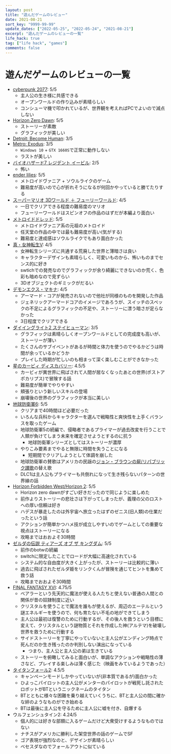 ```yaml
---
layout: post
title: "遊んだゲームのレビュー"
date: 2021-08-21
sort_key: "9999-99-99"
update_dates: ["2022-05-25", "2022-05-24", "2021-08-21"]
excerpt: "遊んだゲームのレビューの一覧"
life_hack: true
tag: ["life hack", "games"]
comments: false
---
```


# 遊んだゲームのレビューの一覧
 - [cyberpunk 2077](https://www.cyberpunk.net/jp/ja/): 5/5
   - 主人公の生き様に共感できる
   - オープンワールドの作り込みが素晴らしい
   - コンシューマ機で叩かれているが、世界観を考えればPCでよいので減点しない
 - [Horizon Zero Dawn](https://ja.wikipedia.org/wiki/Horizon_Zero_Dawn): 5/5
   - ストーリーが素敵
   - グラフィックが美しい
 - [Detroit: Become Human](https://ja.wikipedia.org/wiki/%E3%83%87%E3%83%88%E3%83%AD%E3%82%A4%E3%83%88_%E3%83%93%E3%82%AB%E3%83%A0_%E3%83%92%E3%83%A5%E3%83%BC%E3%83%9E%E3%83%B3): 3/5
 - [Metro: Exodus](https://ja.wikipedia.org/wiki/%E3%83%A1%E3%83%88%E3%83%AD_%E3%82%A8%E3%82%AF%E3%82%BD%E3%83%80%E3%82%B9): 3/5
   - `Windows 10` + `GTX 1660S`で正常に動作しない
   - ラストが美しい
 - [バイオハザード7 レジデント イービル](https://ja.wikipedia.org/wiki/%E3%83%90%E3%82%A4%E3%82%AA%E3%83%8F%E3%82%B6%E3%83%BC%E3%83%897_%E3%83%AC%E3%82%B8%E3%83%87%E3%83%B3%E3%83%88_%E3%82%A4%E3%83%BC%E3%83%93%E3%83%AB): 2/5
   - 怖い
 - [ender lilies](https://www.metacritic.com/game/pc/ender-lilies-quietus-of-the-knights): 5/5
   - メトロイドヴァニア + ソウルライクのゲーム
   - 難易度が高いので心が折れそうになるが何回かやっていると勝てたりする
 - [スーパーマリオ 3Dワールド ＋ フューリーワールド](https://www.metacritic.com/game/switch/super-mario-3d-world-+-bowsers-fury): 4/5
   - 一日でクリアできる程度の難易度のマリオ
   - フューリーワールドはスピンオフの作品のはずだが本編より面白い
 - [メトロイドドレッド](https://www.metacritic.com/game/switch/metroid-dread): 5/5
   - メトロイドヴァニア系の元祖のメトロイド
   - 任天堂の作品の中では最も難易度が高い(気がする)
   - 難易度と達成感はソウルライクでもあり面白かった
 - [真・女神転生V](https://www.metacritic.com/game/switch/shin-megami-tensei-v): 4/5
   - 女神転生シリーズに共通する荒廃した世界と薄暗さは良い
   - キャラクターデザインも素晴らしく、可愛いものから、怖いものまでセンス的に好き
   - swtichでの発売なのでグラフィックが余り綺麗にできないのか荒く、色彩も暗めなので見ずらい
   - 3Dオブジェクトのギミックがだるい
 - [デモンエクス・マキナ](https://dxm.marv.jp/): 4/5
   - アーマード・コアが発売されないので他社が同様のものを開発した作品
   - ジェネリックアーマードコアのイメージであろうが、スイッチのスペックの不足によるグラフィックの不足や、ストーリーに漂う暗さが足らなかった
   - 3日程度でクリアできる
 - [ダイイングライト2 ステイヒューマン](https://jp.ign.com/dying-light-2/57531/review/dying-light-2-stay-human): 3/5
   - グラフィックは素晴らしくオープンワールドとしての完成度も高いが、ストーリーが薄い
   - たくさんのサブイベントがあるが時間と体力を使うのでやるかどうは時間が余っているかどうか
   - プレイした時期が忙しいのも相まって深く楽しむことができなかった
 - [星のカービィ ディスカバリー](https://jp.ign.com/kirby-and-the-forgotten-land/58696/review/3d): 4.5/5
   - カービィが異世界に飛ばされて人間が居なくなったあとの世界(ポストアポカリプス)で冒険する話
   - 難易度が簡単でやりやすい
   - 頬張りという新しいスキルの登場
   - 崩壊後の世界のグラフィックが本当に美しい
 - [地球防衛軍6](https://www.d3p.co.jp/edf6/): 5/5
   - クリアまで40時間ほど必要だった
   - いろんな兵科からキャラクターを選んで戦略性と爽快性を上手くバランスを取ったゲーム
   - 地球防衛軍5の続編で、侵略者であるプライマーが過去改変を行うことで人類が負けてしまう未来を確定させようとするのに抗う
     - 地球防衛軍シリーズとしてはストーリーが濃厚
   - やりこみ要素までやると無限に時間を失うことになる
     - 短期間でクリアしようとして体調を崩した
   - 地球防衛軍の賛歌はアメリカの民謡の[ジョン・ブラウンの屍/リパブリック讃歌](https://www.worldfolksong.com/songbook/usa/john-browns-body.html)の替え歌
   - DLC1は主人公もプライマーも共倒れになって生き残らないパターンの世界線の話
 - [Horizon Forbidden West/Horizon 2](https://jp.ign.com/horizon-forbidden-west/57935/review/horizon-forbidden-west): 5/5
   - Horizon zero dawnがすごい好きだったので同じように楽しめた
   - 前作よりストーリーの悲壮さは下がってしまったが、義理の父のロストへの厚い信頼は好き
   - ハデスが暴走したのは外宇宙へ旅立ったはずのゼニス(旧人類)の仕業だったという話
   - アクションが簡単かつハメ技が成立しやすいのでゲームとしての重要な視点はストーリーになる
   - 攻略まではおおよそ30時間
 - [ゼルダの伝説 ティアーズ オブ ザ キングダム](https://www.nintendo.co.jp/zelda/totk/index.html): 5/5
   - 前作のbotwの続編
   - switchに限定したことでロードが大幅に高速化されている
   - システム的な自由度が大きく上がったが、ストーリーは比較的に薄い
   - 過去に飛ばされたゼルダ姫をリンクくんが冒険を通じてヒントを集めて救う話
   - 攻略までおおよそ30時間
 - [FINAL FANTASY XVI](https://automaton-media.com/articles/impressionjp/20230705-254629/): 4.75/5
   - ベアラーという先天的に魔法が使える人たちと使えない普通の人間との関係が昔の奴隷制度に近い
   - クリスタルを使うことで魔法を誰もが使えるが、周辺のエーテルという謎エネルギーを使うので、何も育たない不毛の地ができてしまう
   - 主人公は最初は復讐のために行動するが、その後人を救うという目標に変えて、クリスタルという謎物質とそれを作成した神(アルテマ)を破壊し世界を救うために行動する
   - サイドストーリーを丁寧にやっていないと主人公がエンディング時点で死んだのか生き残ったのか判別しない演出になっている
     - つまり、主人公と主人公の弟は生きている
   - ストーリーを俯瞰してみると面白いが、単調なアクションや戦略性の薄さなど、プレイする楽しみは薄く感じた（映画をみているようであった）  
 - [タイタンフォール2](https://www.famitsu.com/games/t/33584/reviews/): 4.5/5
   - キャンペーンモードしかやっていないが(非本質であるが)面白かった
   - ひよっこパイロットの主人公がメンターのパイロットが戦死し託されたロボットがBTというニックネームのタイタン
   - BTとともに様々な困難を乗り越えていくうちに、BTと主人公の間に確かな絆のようなものができ始める
   - BTは最後に主人公を守るために主人公に嘘を付き、自爆する
 - ウルフェンシュタイン2: 4.24/5
   - 個人的には好きな部類に入るゲームだけど大衆受けするようなものではない
   - ナチスがアメリカに勝利した架空世界の話のゲームでSF
   - ゴア表現が強烈なのと、デザインが素晴らしい
   - ベセスダなのでフォールアウトに似ている
